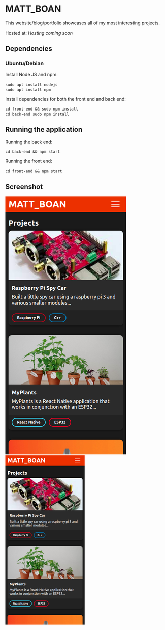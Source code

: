 # MATT_BOAN
This website/blog/portfolio showcases all of my most interesting projects.

Hosted at: *Hosting coming soon*

## Dependencies
### Ubuntu/Debian
Install Node JS and npm:
```
sudo apt install nodejs
sudo apt install npm
```
Install dependencies for both the front end and back end:
```
cd front-end && sudo npm install 
cd back-end sudo npm install 
```

## Running the application
Running the back end: 
```
cd back-end && npm start
```
Running the front end:
```
cd front-end && npm start
```

## Screenshot
![Alt text](img/screenshot.png?raw=true "Screenshot")
<img src="img/screenshot.png" width="250">